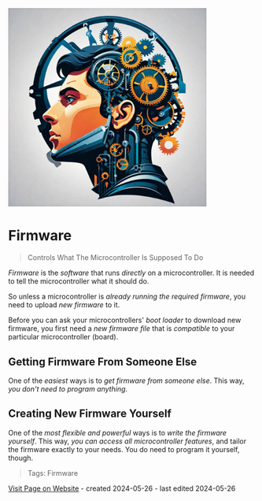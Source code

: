 <img src="/assets/images/processor.png" width="80%" height="80%" />
 
# Firmware

> Controls What The Microcontroller Is Supposed To Do

*Firmware* is the *software* that runs *directly* on a microcontroller. It is needed to tell the microcontroller what it should do.

So unless a microcontroller is *already running the required firmware*, you need to upload *new firmware* to it.

Before you can ask your microcontrollers' *boot loader* to download new firmware, you first need a *new firmware file* that is *compatible* to your particular microcontroller (board). 

## Getting Firmware From Someone Else
One of the *easiest* ways is to *get firmware from someone else*. This way, *you don't need to program anything*.

## Creating New Firmware Yourself
One of the *most flexible and powerful* ways is to *write the firmware yourself*. This way, *you can access all microcontroller features*, and tailor the firmware exactly to your needs. You do need to program it yourself, though.


> Tags: Firmware

[Visit Page on Website](https://done.land/components/microcontroller/howtouse/firmware?335433051527240132) - created 2024-05-26 - last edited 2024-05-26
